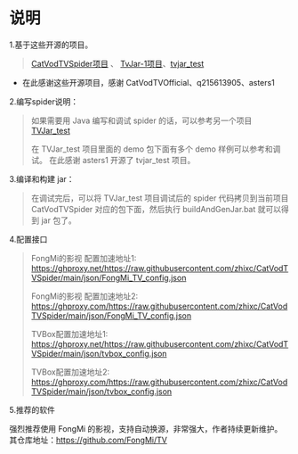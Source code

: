 # 说明

1.基于这些开源的项目。
>  [CatVodTVSpider项目](https://github.com/CatVodTVOfficial/CatVodTVSpider)
、 [TvJar-1项目](https://github.com/q215613905/TvJar-1)、[tvjar_test](https://github.com/asters1/tvjar_test)

- 在此感谢这些开源项目，感谢 CatVodTVOfficial、q215613905、asters1

2.编写spider说明：
> 如果需要用 Java 编写和调试 spider 的话，可以参考另一个项目 [TVJar_test](https://github.com/zhixc/TVJar_test)
>
> 在 TVJar_test 项目里面的 demo 包下面有多个 demo 样例可以参考和调试。
在此感谢 asters1 开源了 tvjar_test 项目。

3.编译和构建 jar：
> 在调试完后，可以将 TVJar_test 项目调试后的 spider 代码拷贝到当前项目 CatVodTVSpider 对应的包下面，然后执行 buildAndGenJar.bat
就可以得到 jar 包了。


4.配置接口
> FongMi的影视 配置加速地址1: https://ghproxy.net/https://raw.githubusercontent.com/zhixc/CatVodTVSpider/main/json/FongMi_TV_config.json
>
>
> FongMi的影视 配置加速地址2: https://ghproxy.com/https://raw.githubusercontent.com/zhixc/CatVodTVSpider/main/json/FongMi_TV_config.json
> 
> 
> TVBox配置加速地址1: https://ghproxy.net/https://raw.githubusercontent.com/zhixc/CatVodTVSpider/main/json/tvbox_config.json
>
>
> TVBox配置加速地址2: https://ghproxy.com/https://raw.githubusercontent.com/zhixc/CatVodTVSpider/main/json/tvbox_config.json



5.推荐的软件

强烈推荐使用 FongMi 的影视，支持自动换源，非常强大，作者持续更新维护。其仓库地址：https://github.com/FongMi/TV

